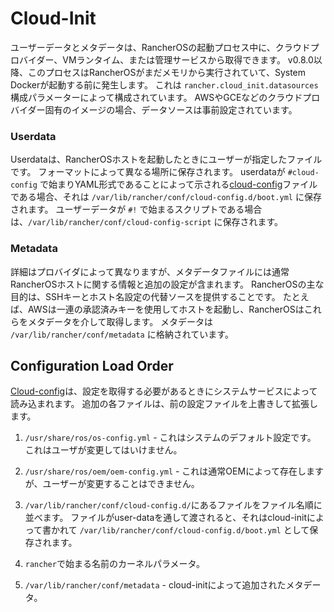 # Cloud-Init

ユーザーデータとメタデータは、RancherOSの起動プロセス中に、クラウドプロバイダー、VMランタイム、または管理サービスから取得できます。
v0.8.0以降、このプロセスはRancherOSがまだメモリから実行されていて、System Dockerが起動する前に発生します。
これは `rancher.cloud_init.datasources` 構成パラメーターによって構成されています。
AWSやGCEなどのクラウドプロバイダー固有のイメージの場合、データソースは事前設定されています。

### Userdata

Userdataは、RancherOSホストを起動したときにユーザーが指定したファイルです。
フォーマットによって異なる場所に保存されます。
userdataが `#cloud-config` で始まりYAML形式であることによって示される[cloud-config](https://rancher.com/docs/os/v1.x/en/installation/configuration/#cloud-config)ファイルである場合、それは `/var/lib/rancher/conf/cloud-config.d/boot.yml` に保存されます。
ユーザーデータが `#!` で始まるスクリプトである場合は、`/var/lib/rancher/conf/cloud-config-script` に保存されます。

### Metadata

詳細はプロバイダによって異なりますが、メタデータファイルには通常RancherOSホストに関する情報と追加の設定が含まれます。
RancherOSの主な目的は、SSHキーとホスト名設定の代替ソースを提供することです。
たとえば、AWSは一連の承認済みキーを使用してホストを起動し、RancherOSはこれらをメタデータを介して取得します。
メタデータは `/var/lib/rancher/conf/metadata` に格納されています。

## Configuration Load Order

[Cloud-config](https://rancher.com/docs/os/v1.x/en/installation/configuration/#cloud-config/)は、設定を取得する必要があるときにシステムサービスによって読み込まれます。
追加の各ファイルは、前の設定ファイルを上書きして拡張します。

1. `/usr/share/ros/os-config.yml` - これはシステムのデフォルト設定です。
これはユーザが変更してはいけません。

1. `/usr/share/ros/oem/oem-config.yml` - これは通常OEMによって存在しますが、ユーザーが変更することはできません。

1. `/var/lib/rancher/conf/cloud-config.d/`にあるファイルをファイル名順に並べます。
ファイルがuser-dataを通して渡されると、それはcloud-initによって書かれて `/var/lib/rancher/conf/cloud-config.d/boot.yml` として保存されます。

1. `rancher`で始まる名前のカーネルパラメータ。

1. `/var/lib/rancher/conf/metadata` - cloud-initによって追加されたメタデータ。


